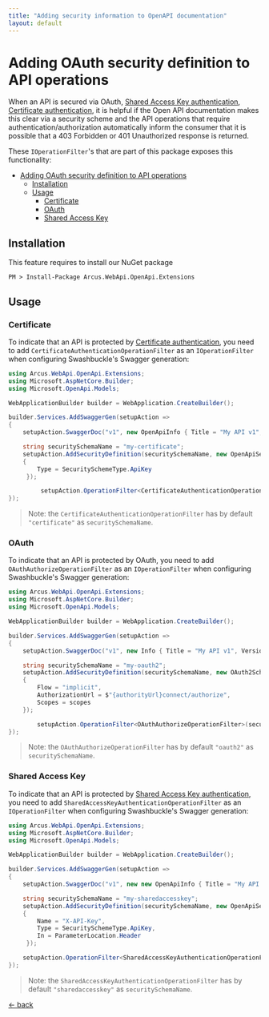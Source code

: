 ```yaml
---
title: "Adding security information to OpenAPI documentation"
layout: default
---
```


# Adding OAuth security definition to API operations

When an API is secured via OAuth, [Shared Access Key authentication](../security/auth/shared-access-key.md), [Certificate authentication](../security/auth/certificate.md), it is helpful if the Open API documentation makes this clear via a security scheme and the API operations that require authentication/authorization automatically inform the consumer that it is possible that a 403 Forbidden or 401 Unauthorized response is returned.

These `IOperationFilter`'s that are part of this package exposes this functionality:
- [Adding OAuth security definition to API operations](#adding-oauth-security-definition-to-api-operations)
  - [Installation](#installation)
  - [Usage](#usage)
    - [Certificate](#certificate)
    - [OAuth](#oauth)
    - [Shared Access Key](#shared-access-key)

## Installation

This feature requires to install our NuGet package

```shell
PM > Install-Package Arcus.WebApi.OpenApi.Extensions
```

## Usage

### Certificate

To indicate that an API is protected by [Certificate authentication](../security/auth/certificate.md), you need to add `CertificateAuthenticationOperationFilter` as an `IOperationFilter` when configuring Swashbuckle's Swagger generation:

```csharp
using Arcus.WebApi.OpenApi.Extensions;
using Microsoft.AspNetCore.Builder;
using Microsoft.OpenApi.Models;

WebApplicationBuilder builder = WebApplication.CreateBuilder();

builder.Services.AddSwaggerGen(setupAction =>
{
    setupAction.SwaggerDoc("v1", new OpenApiInfo { Title = "My API v1", Version = "v1" });

    string securitySchemaName = "my-certificate";
    setupAction.AddSecurityDefinition(securitySchemaName, new OpenApiSecurityScheme
    {
        Type = SecuritySchemeType.ApiKey
     });

         setupAction.OperationFilter<CertificateAuthenticationOperationFilter>(securitySchemaName);
});
```

> Note: the `CertificateAuthenticationOperationFilter` has by default `"certificate"` as `securitySchemaName`.

### OAuth

To indicate that an API is protected by OAuth, you need to add `OAuthAuthorizeOperationFilter` as an `IOperationFilter` when configuring Swashbuckle's Swagger generation:

```csharp
using Arcus.WebApi.OpenApi.Extensions;
using Microsoft.AspNetCore.Builder;
using Microsoft.OpenApi.Models;

WebApplicationBuilder builder = WebApplication.CreateBuilder();

builder.Services.AddSwaggerGen(setupAction =>
{
    setupAction.SwaggerDoc("v1", new Info { Title = "My API v1", Version = "v1" });

    string securitySchemaName = "my-oauth2";
    setupAction.AddSecurityDefinition(securitySchemaName, new OAuth2Scheme
    {
        Flow = "implicit",
        AuthorizationUrl = $"{authorityUrl}connect/authorize",
        Scopes = scopes
    });

        setupAction.OperationFilter<OAuthAuthorizeOperationFilter>(securitySchemaName, new object[] { new[] { "myApiScope1", "myApiScope2" } });
});
```

> Note: the `OAuthAuthorizeOperationFilter` has by default `"oauth2"` as `securitySchemaName`.

### Shared Access Key

To indicate that an API is protected by [Shared Access Key authentication](../security/auth/shared-access-key.md), you need to add `SharedAccessKeyAuthenticationOperationFilter` as an `IOperationFilter` when configuring Swashbuckle's Swagger generation:

```csharp
using Arcus.WebApi.OpenApi.Extensions;
using Microsoft.AspNetCore.Builder;
using Microsoft.OpenApi.Models;

WebApplicationBuilder builder = WebApplication.CreateBuilder();

builder.Services.AddSwaggerGen(setupAction =>
{
    setupAction.SwaggerDoc("v1", new new OpenApiInfo { Title = "My API v1", Version = "v1" });

    string securitySchemaName = "my-sharedaccesskey";
    setupAction.AddSecurityDefinition(securitySchemaName, new OpenApiSecurityScheme
    {
        Name = "X-API-Key",
        Type = SecuritySchemeType.ApiKey,
        In = ParameterLocation.Header
     });

    setupAction.OperationFilter<SharedAccessKeyAuthenticationOperationFilter>(securitySchemaName);
});
```

> Note: the `SharedAccessKeyAuthenticationOperationFilter` has by default `"sharedaccesskey"` as `securitySchemaName`.

[&larr; back](/)
